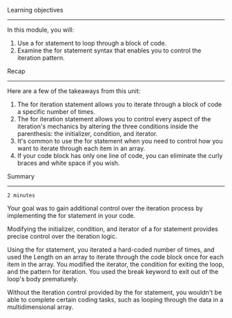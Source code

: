 Learning objectives
***
In this module, you will:

   1. Use a for statement to loop through a block of code.
   2. Examine the for statement syntax that enables you to control the iteration pattern.


Recap
****
Here are a few of the takeaways from this unit:

   1. The for iteration statement allows you to iterate through a block of code a specific number of times.
   2. The for iteration statement allows you to control every aspect of the iteration's mechanics by altering the three conditions inside the parenthesis: the initializer, condition, and iterator.
   3. It's common to use the for statement when you need to control how you want to iterate through each item in an array.
   4. If your code block has only one line of code, you can eliminate the curly braces and white space if you wish.

Summary
*****

    2 minutes

Your goal was to gain additional control over the iteration process by implementing the for statement in your code.

Modifying the initializer, condition, and iterator of a for statement provides precise control over the iteration logic.

Using the for statement, you iterated a hard-coded number of times, and used the Length on an array to iterate through the code block once for each item in the array. You modified the iterator, the condition for exiting the loop, and the pattern for iteration. You used the break keyword to exit out of the loop's body prematurely.

Without the iteration control provided by the for statement, you wouldn't be able to complete certain coding tasks, such as looping through the data in a multidimensional array.
